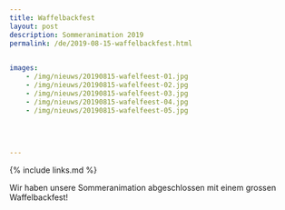 ```yaml
---
title: Waffelbackfest
layout: post
description: Sommeranimation 2019
permalink: /de/2019-08-15-waffelbackfest.html

    
images: 
    - /img/nieuws/20190815-wafelfeest-01.jpg
    - /img/nieuws/20190815-wafelfeest-02.jpg
    - /img/nieuws/20190815-wafelfeest-03.jpg
    - /img/nieuws/20190815-wafelfeest-04.jpg
    - /img/nieuws/20190815-wafelfeest-05.jpg
    
    
    
    
---
```


{% include links.md %}

Wir haben unsere Sommeranimation abgeschlossen mit einem grossen Waffelbackfest! 
